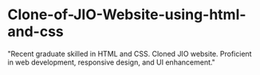 # Clone-of-JIO-Website-using-html-and-css
"Recent graduate skilled in HTML and CSS. Cloned JIO website. Proficient in web development, responsive design, and UI enhancement."
